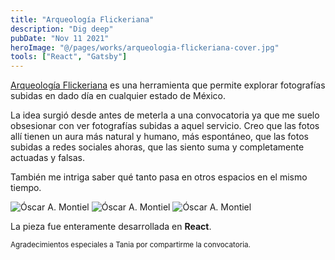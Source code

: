 ```yaml
---
title: "Arqueología Flickeriana"
description: "Dig deep"
pubDate: "Nov 11 2021"
heroImage: "@/pages/works/arqueologia-flickeriana-cover.jpg"
tools: ["React", "Gatsby"]
---
```


<a target="_blank" href="https://arqueologia-flickeriana.vercel.app/">Arqueología Flickeriana</a> es una herramienta que permite explorar fotografías subidas en dado día en cualquier estado de México.

La idea surgió desde antes de meterla a una convocatoria ya que me suelo obsesionar con ver fotografías subidas a aquel servicio. Creo que las fotos allí tienen un aura más natural y humano, más espontáneo, que las fotos subidas a redes sociales ahoras, que las siento suma y completamente actuadas y falsas.

También me intriga saber qué tanto pasa en otros espacios en el mismo tiempo.

<img class="blog-image" src="../../../../public/óscar a montiel-flickr-1.png" alt="Óscar A. Montiel">
<img class="blog-image" src="../../../../public/óscar a montiel-flickr-2.png" alt="Óscar A. Montiel">
<img class="blog-image" src="../../../../public/óscar a montiel-flickr-3.png" alt="Óscar A. Montiel">

La pieza fue enteramente desarrollada en **React**.

<small>Agradecimientos especiales a Tania por compartirme la convocatoria.</small>
